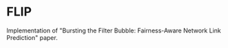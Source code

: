# FLIP
Implementation of "Bursting the Filter Bubble: Fairness-Aware Network Link Prediction" paper. 
